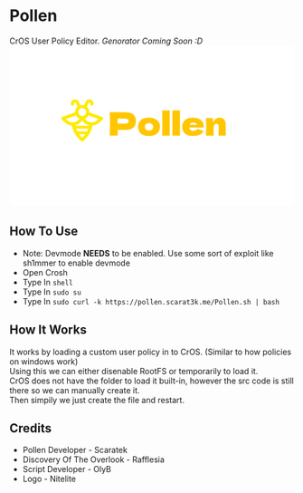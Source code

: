 # Pollen
CrOS User Policy Editor. *Genorator Coming Soon :D*
![Pollen](/Pollen.svg)

## How To Use
- Note: Devmode **NEEDS** to be enabled. Use some sort of exploit like sh1mmer to enable devmode
- Open Crosh
- Type In `shell`
- Type In `sudo su`
- Type In `sudo curl -k https://pollen.scarat3k.me/Pollen.sh | bash`

## How It Works
It works by loading a custom user policy in to CrOS. (Similar to how policies on windows work)\
Using this we can either disenable RootFS or temporarily to load it.\
CrOS does not have the folder to load it built-in, however the src code is still there so we can manually create it.\
Then simpily we just create the file and restart.

## Credits
- Pollen Developer - Scaratek
- Discovery Of The Overlook - Rafflesia
- Script Developer - OlyB
- Logo - Nitelite
